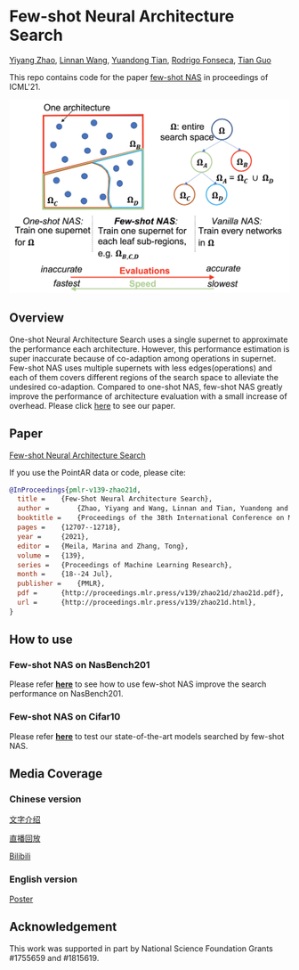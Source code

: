 # Few-shot Neural Architecture Search
[Yiyang Zhao](https://zhaoyiyang.me), [Linnan Wang](https://linnanwang.github.io/), [Yuandong Tian](https://yuandong-tian.com/), [Rodrigo Fonseca](http://cs.brown.edu/~rfonseca/), [Tian Guo](https://tianguo.info)

This repo contains code for the paper [few-shot NAS](http://proceedings.mlr.press/v139/zhao21d/zhao21d.pdf) in proceedings of ICML'21.

<p align="center">
<img src='https://github.com/aoiang/paper-images/blob/master/few-shot-nas/terser.png?raw=true' width="600">
</p>

## Overview

One-shot Neural Architecture Search uses a single supernet to approximate the performance each architecture. However, this performance estimation is super inaccurate because of co-adaption among operations in supernet. Few-shot NAS uses multiple supernets with less edges(operations) and each of them covers different regions of the search space to alleviate the undesired co-adaption. Compared to one-shot NAS, few-shot NAS greatly improve the performance of architecture evaluation with a small increase of overhead. Please click [here][1] to see our paper.


## Paper 
[Few-shot Neural Architecture Search](http://proceedings.mlr.press/v139/zhao21d/zhao21d.pdf)

If you use the PointAR data or code, please cite: 

```bibtex
@InProceedings{pmlr-v139-zhao21d,
  title = 	 {Few-Shot Neural Architecture Search},
  author =       {Zhao, Yiyang and Wang, Linnan and Tian, Yuandong and Fonseca, Rodrigo and Guo, Tian},
  booktitle = 	 {Proceedings of the 38th International Conference on Machine Learning},
  pages = 	 {12707--12718},
  year = 	 {2021},
  editor = 	 {Meila, Marina and Zhang, Tong},
  volume = 	 {139},
  series = 	 {Proceedings of Machine Learning Research},
  month = 	 {18--24 Jul},
  publisher =    {PMLR},
  pdf = 	 {http://proceedings.mlr.press/v139/zhao21d/zhao21d.pdf},
  url = 	 {http://proceedings.mlr.press/v139/zhao21d.html},
}
```


## How to use 

### Few-shot NAS on NasBench201
Please refer <a href="./Few-Shot_NasBench201">**here**</a> to see how to use few-shot NAS improve the search performance on NasBench201.

### Few-shot NAS on Cifar10
Please refer <a href="./Few-Shot-NAS_cifar10">**here**</a> to test our state-of-the-art models searched by few-shot NAS.


## Media Coverage

### Chinese version
[文字介绍](https://mp.weixin.qq.com/s/X0flnuKKOnQkamjCxD_KrQ)

[直播回放](https://jmq.h5.xeknow.com/s/2nndbz)

[Bilibili](https://b23.tv/1uQxRu)

### English version
[Poster](https://drive.google.com/file/d/1T6HyqXGA3LFotkJC0dd855vaEW0r6I_L/view?usp=sharing)


## Acknowledgement
This work was supported in part by National Science Foundation Grants #1755659 and #1815619.







[1]: https://arxiv.org/abs/2006.06863






